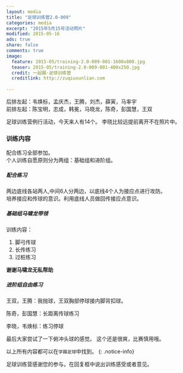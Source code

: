 ```yaml
---
layout: media
title: "足球训练营2.0-009"
categories: media
excerpt: "2015年5月15号活动照片"
modified: 2015-05-16
ads: true
share: false
comments: true
image:
  feature: 2015-05/training-2.0-009-001-1600x800.jpg
  teaser: 2015-05/training-2.0-009-001-400x250.jpg
  credit: 一起踢·足球训练营
  creditlink: http://zuqiuxunlian.com
  
---
```

后排左起：韦焕标，孟庆杰，王腾，刘杰，薛寅，马率宇         
前排左起：陈宝明，志成，韩冕，马晓龙，陈奇，彭国慧，王双    


足球训练营例行活动，今天来人有14个。 李晓比较远提前离开不在照片中。


### 训练内容
配合练习全部参加。   
个人训练自愿原则分为两组：基础组和进阶组。


##### 配合练习
两边底线各站两人,中间6人分两边，以底线4个人为接应点进行攻防。  
培养接应和传球的意识。利用底线人员做回传接应点意识。
	
##### 基础组马啸龙带领
训练内容：  

1. 脚弓传球
2. 长传练习
3. 过桩练习

**谢谢马啸龙无私帮助**

##### 进阶组自由练习
王双，王腾：我抛球，王双胸部停球接内脚背扣球。

陈奇，彭国慧：长距离传球练习

李晓，韦焕标：练习停球

最后大家尝试了一下俯冲头球的感觉。
这个还是很爽，比赛慎用哦。


以上所有内容都可以在`学踢足球`中找到。
{: .notice-info}

<a class="btn-success">足球训练营感谢您的参与。在回复框中说出训练感受或者意见。</a>

